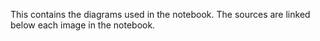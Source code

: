 This contains the diagrams used in the notebook. The sources are linked below each image in the notebook.
